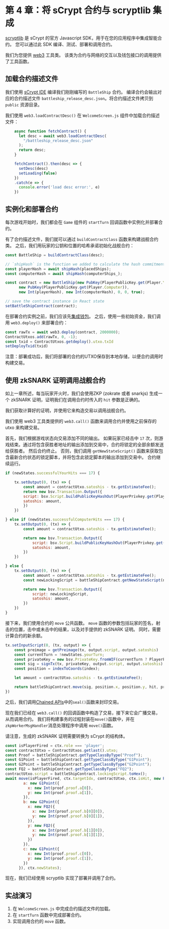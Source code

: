 # 第 4 章：将 sCrypt 合约与 scryptlib 集成

[scryptlib](https://github.com/sCrypt-Inc/scryptlib) 是 sCrypt 的官方 Javascript SDK，用于在您的应用程序中集成智能合约。 您可以通过此 SDK 编译、测试、部署和调用合约。

我们为您提供 [web3](https://github.com/sCrypt-Inc/zk-battleship/blob/master/src/web3/web3.ts) 工具类。 该类为合约与网络的交互以及钱包接口的调用提供了工具函数。

## 加载合约描述文件

我们使用 [sCrypt IDE](https://scrypt-ide.readthedocs.io/zh_CN/latest/compiling.html#id3) 编译我们刚刚编写的 `BattleShip` 合约。 编译合约会输出对应的合约描述文件 `battleship_release_desc.json`。将合约描述文件拷贝到 `public` 资源目录。

我们使用 `web3.loadContractDesc()` 在 `WelcomeScreen.js` 组件中加载合约描述文件：

```js
    async function fetchContract() {
      let desc = await web3.loadContractDesc(
        "/battleship_release_desc.json"
      );
      return desc;
    }

    fetchContract().then(desc => {
      setDesc(desc)
      setLoading(false)
    })
    .catch(e => {
      console.error('load desc error:', e)
    })
```


## 实例化和部署合约

每次游戏开始时，我们都会在 `Game` 组件的 `startTurn` 回调函数中实例化并部署合约。

有了合约描述文件，我们就可以通过 `buildContractClass` 函数来构建战舰合约类。 之后，我们用玩家的公钥和位置的哈希承诺初始化战舰合约：

```js
const BattleShip = buildContractClass(desc);

// `shipHash` is the function we added to calculate the hash commitment of the ship's position.
const playerHash = await shipHash(placedShips);
const computerHash = await shipHash(computerShips_);

const contract = new BattleShip(new PubKey(PlayerPublicKey.get(Player.You)),
      new PubKey(PlayerPublicKey.get(Player.Computer)),
      new Int(playerHash), new Int(computerHash), 0, 0, true);

// save the contract instance in React state
setBattleShipContract(contract);
```

在部署合约实例之前，我们应该先[集成钱包](https://learn.scrypt.io/en/courses/614c387bc0974f55df5af1e5/lessons/2/chapters/4)。 之后，使用一些初始资金，我们调用 `web3.deploy()` 来部署合约：

```js
const rawTx = await web3.deploy(contract, 2000000);
ContractUtxos.add(rawTx, 0, -1);
const txid = ContractUtxos.getdeploy().utxo.txId
setDeployTxid(txid)
```

注意：部署成功后，我们将部署的合约的UTXO保存到本地存储，以便合约调用时构建交易。

## 使用 zkSNARK 证明调用战舰合约

如上一章所述，每当玩家开火时，我们会使用ZKP (zokrate 或者 snarkjs) 生成一个 zkSNARK 证明，证明我们在调用合约时传入的 `hit` 参数是正确的。

我们获取计算好的证明，并使用它来构造交易以调用战舰合约。

我们使用 web3 工具类提供的 `web3.call()` 函数来调用合约并使用之前保存的 utxo 来构建交易。


首先，我们根据游戏状态向交易添加不同的输出。 如果玩家已经击中 `17` 次，则游戏结束。通过将包含获胜者地址的输出添加到交易中，合约将锁定的全部余额发送给获胜者。 然后合约终止。 否则，我们调用 `getNewStateScript()` 函数来获取包含最新合约状态的锁定脚本，并将包含此锁定脚本的输出添加到交易中。 合约继续运行。

```js
if (newStates.successfulYourHits === 17) {

    tx.setOutput(0, (tx) => {
        const amount = contractUtxo.satoshis - tx.getEstimateFee();
        return new bsv.Transaction.Output({
        script: bsv.Script.buildPublicKeyHashOut(PlayerPrivkey.get(Player.Computer)),
        satoshis: amount,
        })
    })

} else if (newStates.successfulComputerHits === 17) {
    tx.setOutput(0, (tx) => {
        const amount = contractUtxo.satoshis - tx.getEstimateFee();

        return new bsv.Transaction.Output({
            script: bsv.Script.buildPublicKeyHashOut(PlayerPrivkey.get(Player.You)),
            satoshis: amount,
        })
    })

} else {
    tx.setOutput(0, (tx) => {
        const amount = contractUtxo.satoshis - tx.getEstimateFee();
        const newLockingScript = battleShipContract.getNewStateScript(newStates);

        return new bsv.Transaction.Output({
            script: newLockingScript,
            satoshis: amount,
        })
    })
}
```


接下来，我们使用合约的 `move` 公共函数。 `move` 函数的参数包括玩家的签名，射击的位置，击中或未击中的结果，以及对手提供的 zkSNARK 证明。 同时，需要计算合约的新余额。


```js
tx.setInputScript(0, (tx, output) => {
    const preimage = getPreimage(tx, output.script, output.satoshis)
    const currentTurn = !newStates.yourTurn;
    const privateKey = new bsv.PrivateKey.fromWIF(currentTurn ? PlayerPrivkey.get(Player.You) : PlayerPrivkey.get(Player.Computer));
    const sig = signTx(tx, privateKey, output.script, output.satoshis)
    const position = indexToCoords(index);

    let amount = contractUtxo.satoshis - tx.getEstimateFee();

    return battleShipContract.move(sig, position.x, position.y, hit, proof, amount, preimage).toScript();
})
```

之后，我们调用[Chained APIs](https://github.com/sCrypt-Inc/scryptlib/blob/master/docs/chained_api_zh_CN.md)中的`seal()`函数来封印交易。

现在我们已经在 `web3.call()` 的回调函数中构造了交易，接下来它会广播交易，从而调用合约。 我们将构建事务的过程封装在`move()`函数中，并在`zkpWorkerMsgHandler`消息处理程序中调用 `move()`函数。

请注意，生成的 zkSNARK 证明需要转换为 sCrypt 的结构体。

```js
const isPlayerFired = ctx.role === 'player';
const contractUtxo = ContractUtxos.getlast().utxo;
const Proof = battleShipContract.getTypeClassByType("Proof");
const G1Point = battleShipContract.getTypeClassByType("G1Point");
const G2Point = battleShipContract.getTypeClassByType("G2Point");
const FQ2 = battleShipContract.getTypeClassByType("FQ2");
contractUtxo.script = battleShipContract.lockingScript.toHex();
await move(isPlayerFired, ctx.targetIdx, contractUtxo, ctx.isHit, new Proof({
        a: new G1Point({
          x: new Int(proof.proof.a[0]),
          y: new Int(proof.proof.a[1]),
        }),
        b: new G2Point({
          x: new FQ2({
            x: new Int(proof.proof.b[0][0]),
            y: new Int(proof.proof.b[0][1]),
          }),
          y: new FQ2({
            x: new Int(proof.proof.b[1][0]),
            y: new Int(proof.proof.b[1][1]),
          })
        }),
        c: new G1Point({
          x: new Int(proof.proof.c[0]),
          y: new Int(proof.proof.c[1]),
        })
      }), ctx.newStates);
```

现在，我们已经使用 scryptlib 实现了部署并调用了合约。

## 实战演习

1. 在 `WelcomeScreen.js` 中完成合约描述文件的加载。
2. 在 `startTurn` 函数中完成部署合约。
3. 实现调用合约的 `move` 函数。
